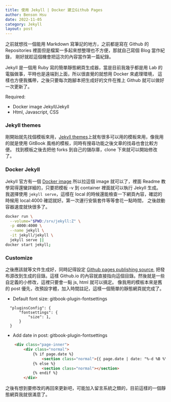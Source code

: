 ```yaml
---
title: 使用 Jekyll | Docker 建立Github Pages
author: Benson Hsu
date: 2022-11-05
category: Jekyll
layout: post
---
```


之前就想找一個能用 Markdown 寫筆記的地方，之前都是寫在 Github 的 Repositories 裡面但是檔案一多起來想整理也不方便，那就自己寫個 Blog 當作紀錄，
剛好就趁這個機會把這次的內容當作第一篇紀錄。

Jekyll 是一個用 Ruby 寫的簡單靜態網頁生成器，當是目前我幾乎都是用 Lab 的電腦做事，平時也是遠端到上面，所以很直覺的就想用 Docker 來處理環境，
這樣也方便我攜帶，之後只要每次跑腳本把生成好的文件在推上 Github 就可以做好一次更新了。

Required:
- Docker image Jekyll/Jekyll
- Html, Javascript, CSS

### Jekyll themes

剛開始就先找個模板來用，[Jekyll themes]上就有很多可以用的模板來用，像我用的就是使用 GitBook 風格的模板，同時有搜尋功能之後文章的找尋也會比較方便。
找到模板之後去把他 forks 到自己的儲存庫，clone 下來就可以開始修改了。

### Docker Jekyll

Jekyll 官方有一個 [Docker image] 所以拉這個 image 就可以了，裡面 Readme 教學寫得還蠻詳細的，只要把模板 -v 到 container 裡面就可以執行 Jekyll 生成。
我選擇使用 `jekyll serve`，這樣在 local 的時候還能檢查一下網頁內容，確認的時候用 local:4000 確認就好。第一次運行安裝套件等等會花一點時間，
之後啟動容器速度就快很多了。

```bash
docker run \
  --volume="$PWD:/srv/jekyll:Z" \
  -p 4000:4000 \
  --name jekyll \
  -it jekyll/jekyll \
  jekyll serve ||
docker start jekyll;
```

### Customize

之後應該就等文件生成好，同時記得設定 [Github pages publishing source], 把發布源改到生成的目錄。這樣 Github.io 
的內容就直接指向這個目錄。然後就是一些自定義的小修改，這裡只要會一點 js, html 就可以搞定。
像我用的模板本來是舊的 post 優先，改預設字體，加入時間註記，這樣一個簡單的靜態網頁就完成了。

- Default font size: gitbook-plugin-fontsettings

```
  "pluginsConfig": {
      "fontsettings": {
          "size": 1,
      }
  }
```

- Add date in post: gitbook-plugin-fontsettings

```html
    <div class="page-inner">
        <div class="normal">
            {% if page.date %}
                <section class="normal">{{ page.date | date: "%-d %B %Y"}}</section>
            {% else %}
                <section class="normal"></section>
            {% endif %}
        </div>
```

之後有想到要修改的再回來更新吧，可能加入留言系統之類的，目前這樣的一個靜態網頁我就很滿意了。

[Jekyll themes]: http://jekyllthemes.org/
[Docker image]: https://hub.docker.com/r/jekyll/jekyll/
[Github pages publishing source]: https://docs.github.com/en/pages/getting-started-with-github-pages/configuring-a-publishing-source-for-your-github-pages-site
